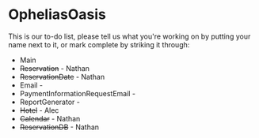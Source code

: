 # OpheliasOasis
This is our to-do list, please tell us what you're working on by putting your name next to it,  or mark complete by striking it through:

- Main
- ~~Reservation~~ - Nathan
- ~~ReservationDate~~ - Nathan
- Email -
- PaymentInformationRequestEmail -
- ReportGenerator - 
- ~~Hotel~~ - Alec
- ~~Calendar~~ - Nathan
- ~~ReservationDB~~ - Nathan
